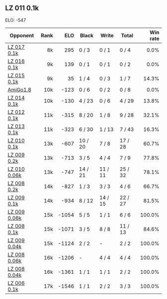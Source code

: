 ## LZ 011 0.1k ##

ELO: -547

Opponent | Rank | ELO | Black | Write | Total | Win rate
---------|-----:|----:|-------|-------|-------|-------:
[LZ 017 0.1k](LZ%20017%200.1k.md) | 8k | 295 | 0 / 3 | 0 / 1 | 0 / 4 | 0.0%
[LZ 016 0.1k](LZ%20016%200.1k.md) | 9k | 139 | 0 / 1 | 0 / 1 | 0 / 2 | 0.0%
[LZ 015 0.1k](LZ%20015%200.1k.md) | 9k | 35 | 1 / 4 | 0 / 3 | 1 / 7 | 14.3%
[AmiGo1.8](AmiGo1.8.md) | 10k | -123 | 0 / 6 | 0 / 2 | 0 / 8 | 0.0%
[LZ 014 0.1k](LZ%20014%200.1k.md) | 10k | -130 | 4 / 23 | 0 / 6 | 4 / 29 | 13.8%
[LZ 012 0.1k](LZ%20012%200.1k.md) | 11k | -315 | 8 / 20 | 1 / 8 | 9 / 28 | 32.1%
[LZ 013 0.1k](LZ%20013%200.1k.md) | 11k | -323 | 6 / 30 | 1 / 13 | 7 / 43 | 16.3%
[LZ 010 0.1k](LZ%20010%200.1k.md) | 13k | -607 | 10 / 20 | 7 / 8 | 17 / 28 | 60.7%
[LZ 009 0.2k](LZ%20009%200.2k.md) | 13k | -713 | 3 / 5 | 4 / 4 | 7 / 9 | 77.8%
[LZ 010 0.06k](LZ%20010%200.06k.md) | 13k | -747 | 14 / 21 | 11 / 11 | 25 / 32 | 78.1%
[LZ 008 0.2k](LZ%20008%200.2k.md) | 14k | -827 | 1 / 3 | 3 / 3 | 4 / 6 | 66.7%
[LZ 009 0.1k](LZ%20009%200.1k.md) | 14k | -934 | 8 / 12 | 14 / 15 | 22 / 27 | 81.5%
[LZ 009 0.06k](LZ%20009%200.06k.md) | 15k | -1054 | 5 / 5 | 1 / 1 | 6 / 6 | 100.0%
[LZ 008 0.1k](LZ%20008%200.1k.md) | 15k | -1071 | 3 / 5 | 8 / 8 | 11 / 13 | 84.6%
[LZ 009 0.04k](LZ%20009%200.04k.md) | 15k | -1124 | 2 / 2 | - | 2 / 2 | 100.0%
[LZ 008 0.06k](LZ%20008%200.06k.md) | 16k | -1206 | - | 4 / 4 | 4 / 4 | 100.0%
[LZ 008 0.04k](LZ%20008%200.04k.md) | 16k | -1361 | 1 / 1 | 1 / 1 | 2 / 2 | 100.0%
[LZ 006 0.1k](LZ%20006%200.1k.md) | 17k | -1546 | 1 / 1 | 2 / 2 | 3 / 3 | 100.0%
